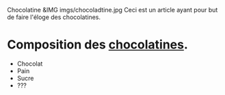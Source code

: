 Chocolatine
&IMG imgs/chocoladtine.jpg
Ceci est un article ayant pour but de faire l'éloge des chocolatines.

# Composition des [chocolatines](articles/chocolatine.md).
- Chocolat
- Pain
- Sucre
- ???
